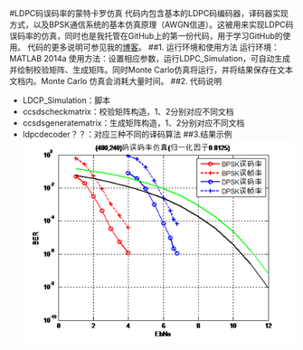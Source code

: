 #LDPC码误码率的蒙特卡罗仿真
代码内包含基本的LDPC码编码器，译码器实现方式，以及BPSK通信系统的基本仿真原理（AWGN信道）。这被用来实现LDPC码误码率的仿真，同时也是我托管在GitHub上的第一份代码，用于学习GitHub的使用。
代码的更多说明可参见我的[博客](http://www.cnblogs.com/sea-wind2)。
##1. 运行环境和使用方法
  运行环境：MATLAB 2014a
  使用方法：设置相应参数，运行LDPC_Simulation，可自动生成并绘制校验矩阵、生成矩阵。同时Monte Carlo仿真将运行，并将结果保存在文本文档内。Monte Carlo 仿真会消耗大量时间。
##2. 代码说明
+ LDCP_Simulation：脚本
+ ccsdscheckmatrix：校验矩阵构造，1、2分别对应不同文档
+ ccsdsgeneratematrix：生成矩阵构造，1、2分别对应不同文档
+ ldpcdecoder？？：对应三种不同的译码算法
##3.结果示例
![误码率曲线](/BER.png)
